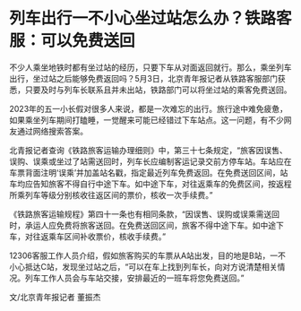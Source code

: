 # 列车出行一不小心坐过站怎么办？铁路客服：可以免费送回

不少人乘坐地铁时都有坐过站的经历，只要下车从对面返回就行。那么，乘坐列车出行，坐过站之后能够免费返回吗？5月3日，北京青年报记者从铁路客服部门获悉，只要及时与列车长联系且并未出站，铁路部门可以将坐过站的乘客免费送回。

2023年的五一小长假对很多人来说，都是一次难忘的出行。旅行途中难免疲惫，如果乘坐列车期间打瞌睡，一觉醒来可能已经错过下车站点。这一问题，有不少网友通过网络搜索答案。

北青报记者查询《铁路旅客运输办理细则》中，第三十七条规定，“旅客因误售、误购、误乘或坐过了站需送回时，列车长应编制客运记录交前方停车站。车站应在车票背面注明‘误乘’并加盖站名戳，指定最近列车免费返回。在免费送回区间，站车均应告知旅客不得自行中途下车。如中途下车，对往返乘车的免费区间，按返程所乘列车等级分别核收往返区间的票价，核收一次手续费。”

《铁路旅客运输规程》第四十一条也有相同条款，“因误售、误购或误乘需送回时，承运人应免费将旅客送回。在免费送回区间，旅客不得中途下车。如中途下车，对往返乘车区间补收票价，核收手续费。”

12306客服工作人员介绍，假如旅客购买的车票从A站出发，目的地是B站，一不小心抵达C站，发现坐过站之后，“可以在车上找到列车长，向对方说清楚相关情况。列车工作人员会与车站交接，安排最近的一班车将您免费送回。”

文/北京青年报记者 董振杰

